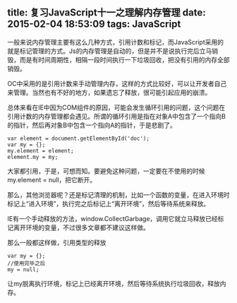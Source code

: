 title: 复习JavaScript十一之理解内存管理
date: 2015-02-04 18:53:09
tags: JavaScript
---

一般来说内存管理主要有这么几种方式，引用计数和标记，而JavaScript采用的就是标记管理的方式。Js的内存管理是自动的，但是并不是说执行完后立马销毁，而是有时间周期性，相隔一段时间执行一下垃圾回收，把没有引用的内存全部销毁。

OC中采用的是引用计数来手动管理内存，这样的方式比较好，可以让开发者自己来管理。当然也有不好的地方，如果遗忘了释放，很可能引起应用的崩溃。

总体来看在IE中因为COM组件的原因，可能会发生循环引用的问题，这个问题在引用计数的内存管理都会遇见。所谓的循环引用是指在对象A中包含了一个指向B的指针，然后再对象B中包含一个指向A的指针，于是悲剧了。

	var element = document.getElementById('doc');
	var my = {};
	my.element = element;
	element.my = my;
	
大家都引用，于是，可想而知。要避免这种问题，一定要在不使用的时候my.element = null，把它断开。

那么，其他浏览器呢？还是标记清理的机制，比如一个函数的变量，在进入环境时标记上“进入环境”，执行完之后标记上“离开环境”，然后等待系统来释放。

IE有一个手动释放的方法，window.CollectGarbage，调用它就立马释放已经标记离开环境的变量，不过很多文章都不建议这样做。

那么一般都这样做，引用类型的释放

	var my = {};
	//使用完毕之后
	my = null;
	
让my脱离执行环境，标记上已经离开环境，然后等待系统执行垃圾回收，释放内存。

